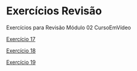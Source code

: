 # Exercícios Revisão
 Exercícios para Revisão Módulo 02 CursoEmVídeo

 <a href="https://guilhermehenriquemartins.github.io/Exerc-cios-Revis-o/ex017/fonte01.html" target="_blank" rel="self">Exercício 17</a>

 <a href ="https://guilhermehenriquemartins.github.io/Exerc-cios-Revis-o/ex018/tamanho.html" target="_blank" rel="self">Exercício 18</a>

 <a href="https://guilhermehenriquemartins.github.io/Exerc-cios-Revis-o/ex019/ex019.html" target="_blank" rel="self">Exercício 19</a>